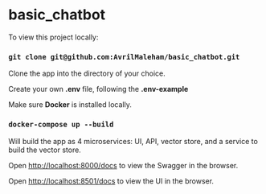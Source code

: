 # basic_chatbot

To view this project locally:

### `git clone git@github.com:AvrilMaleham/basic_chatbot.git`

Clone the app into the directory of your choice.

Create your own **.env** file, following the **.env-example**

Make sure **Docker** is installed locally.

### `docker-compose up --build`

Will build the app as 4 microservices: UI, API, vector store, and a service to build the vector store.

Open [http://localhost:8000/docs](http://localhost:8000/docs) to view the Swagger in the browser.

Open [http://localhost:8501/docs](http://localhost:8501/docs) to view the UI in the browser.
